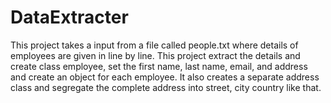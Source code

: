 # DataExtracter
This project takes a input from a file called people.txt where details of employees are given in line by line. This project extract the details and create class employee, set the first name, last name, email, and address and create an object for each employee. It also creates a separate address class and segregate the complete address into street, city country like that.
